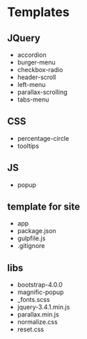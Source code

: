 # Templates
 
## JQuery
* accordion
* burger-menu
* checkbox-radio
* header-scroll
* left-menu
* parallax-scrolling
* tabs-menu

## CSS
* percentage-circle
* tooltips

## JS
* popup

## template for site
* app
* package.json
* gulpfile.js
* .gitignore

## libs
* bootstrap-4.0.0
* magnific-popup
*  _fonts.scss
* jquery-3.4.1.min.js
* parallax.min.js
* normalize.css
* reset.css
